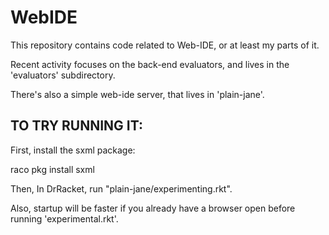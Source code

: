 # WebIDE

This repository contains code related to Web-IDE, or at least my parts of it.

Recent activity focuses on the back-end evaluators, and lives in the 'evaluators'
subdirectory.  

There's also a simple web-ide server, that lives in 'plain-jane'.

## TO TRY RUNNING IT:

First, install the sxml package:

raco pkg install sxml

Then, In DrRacket, run "plain-jane/experimenting.rkt".

Also, startup will be faster if you already have a browser open before running
'experimental.rkt'.
